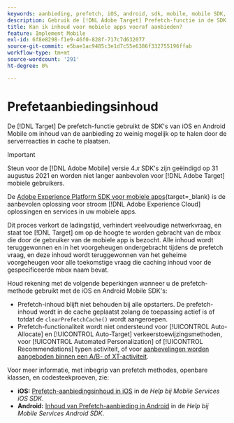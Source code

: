```yaml
---
keywords: aanbieding, prefetch, iOS, android, sdk, mobile, mobile SDK, $ 8
description: Gebruik de [!DNL Adobe Target] Prefetch-functie in de SDK's van iOS en Android Mobile om inhoud van aanbiedingen zo weinig mogelijk op te halen door de serverreacties in cache te plaatsen.
title: Kan ik inhoud voor mobiele apps vooraf aanbieden?
feature: Implement Mobile
exl-id: 6f8e8298-f1e9-46f0-828f-717c7d632077
source-git-commit: e5bae1ac9485c3e1d7c55e6386f332755196ffab
workflow-type: tm+mt
source-wordcount: '291'
ht-degree: 0%

---
```


# Prefetaanbiedingsinhoud

De [!DNL Target] De prefetch-functie gebruikt de SDK&#39;s van iOS en Android Mobile om inhoud van de aanbieding zo weinig mogelijk op te halen door de serverreacties in cache te plaatsen.

>[!IMPORTANT]
>
>Steun voor de [!DNL Adobe Mobile] versie 4.*x* SDK&#39;s zijn geëindigd op 31 augustus 2021 en worden niet langer aanbevolen voor [!DNL Adobe Target] mobiele gebruikers.
>
>De [Adobe Experience Platform SDK voor mobiele apps](https://developer.adobe.com/client-sdks/documentation/){target=_blank} is de aanbevolen oplossing voor stroom [!DNL Adobe Experience Cloud] oplossingen en services in uw mobiele apps.

Dit proces verkort de ladingstijd, verhindert veelvoudige netwerkvraag, en staat toe [!DNL Target] om op de hoogte te worden gebracht van de mbox die door de gebruiker van de mobiele app is bezocht. Alle inhoud wordt teruggewonnen en in het voorgeheugen ondergebracht tijdens de prefetch vraag, en deze inhoud wordt teruggewonnen van het geheime voorgeheugen voor alle toekomstige vraag die caching inhoud voor de gespecificeerde mbox naam bevat.

Houd rekening met de volgende beperkingen wanneer u de prefetch-methode gebruikt met de iOS en Android Mobile SDK&#39;s:

* Prefetch-inhoud blijft niet behouden bij alle opstarters. De prefetch-inhoud wordt in de cache geplaatst zolang de toepassing actief is of totdat de `clearPrefetchCache()` wordt aangeroepen.
* Prefetch-functionaliteit wordt niet ondersteund voor [!UICONTROL Auto-Allocate] en [!UICONTROL Auto-Target] verkeerstoewijzingsmethoden, voor [!UICONTROL Automated Personalization] of [!UICONTROL Recommendations] typen activiteit, of voor [aanbevelingen worden aangeboden binnen een A/B- of XT-activiteit](https://experienceleague.adobe.com/docs/target/using/recommendations/recommendations-as-an-offer.html?lang=nl-NL).

Voor meer informatie, met inbegrip van prefetch methodes, openbare klassen, en codesteekproeven, zie:

* **iOS:**  [Prefetch-aanbiedingsinhoud in iOS](https://experienceleague.adobe.com/docs/mobile-services/ios/target-ios/c-mob-target-prefetch-ios.html?lang=nl-NL) in de *Help bij Mobile Services iOS SDK*.
* **Android:**  [Inhoud van Prefetch-aanbieding in Android](https://experienceleague.adobe.com/docs/mobile-services/android/target-android/c-mob-target-prefetch-android.html?lang=nl-NL) in de *Help bij Mobile Services Android SDK*.
